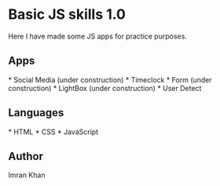 <h1>Basic JS skills 1.0</h1>

Here I have made some JS apps for practice purposes.

<h2>Apps</h2>
* Social Media (under construction)
* Timeclock
* Form (under construction)
* LightBox (under construction)
* User Detect

<h2>Languages</h2>
* HTML
* CSS
* JavaScript

<h2>Author</h2>
Imran Khan

